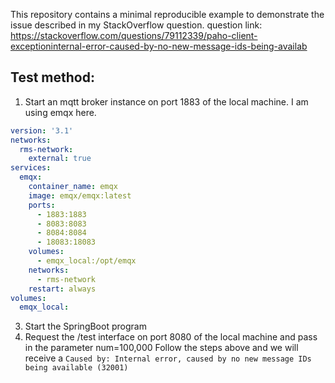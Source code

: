 This repository contains a minimal reproducible example to demonstrate the issue described in my StackOverflow question.
question link: https://stackoverflow.com/questions/79112339/paho-client-exceptioninternal-error-caused-by-no-new-message-ids-being-availab

## Test method:
1. Start an mqtt broker instance on port 1883 of the local machine. I am using emqx here.
```yaml
version: '3.1'
networks:
  rms-network:
    external: true
services:
  emqx:
    container_name: emqx
    image: emqx/emqx:latest
    ports:
      - 1883:1883
      - 8083:8083
      - 8084:8084
      - 18083:18083
    volumes:
      - emqx_local:/opt/emqx
    networks:
      - rms-network
    restart: always
volumes:
  emqx_local:
 ```
3. Start the SpringBoot program
4. Request the /test interface on port 8080 of the local machine and pass in the parameter num=100,000
Follow the steps above and we will receive a `Caused by: Internal error, caused by no new message IDs being available (32001)`
